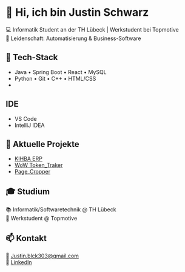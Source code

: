 # 👋 Hi, ich bin Justin Schwarz

💻 Informatik Student an der TH Lübeck | Werkstudent bei Topmotive  
🚀 Leidenschaft: Automatisierung & Business-Software  

## 🧰 Tech-Stack
- Java • Spring Boot • React • MySQL
- Python • Git • C++ • HTML/CSS
- 
## IDE
- VS Code 
- IntelliJ IDEA

## 🌱 Aktuelle Projekte
- [KIHBA ERP](https://github.com/Wayveee/kihba-erp)
- [WoW Token_Traker](https://github.com/Wayveee/wow-token-traker)
- [Page_Cropper](https://github.com/Wayveee/book_page-cropper)

## 🎓 Studium
📚 Informatik/Softwaretechnik @ TH Lübeck  
🏢 Werkstudent @ Topmotive  

## 📫 Kontakt
📧 Justin.blck303@gmail.com  
💼 [LinkedIn](https://linkedin.com/in/justin-schwarz-work)
